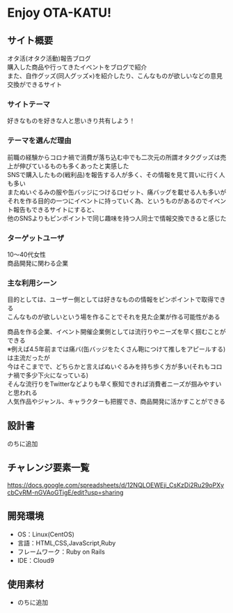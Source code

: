 # Enjoy OTA-KATU!

## サイト概要
オタ活(オタク活動)報告ブログ  
購入した商品や行ってきたイベントをブログで紹介  
また、自作グッズ(同人グッズ×)を紹介したり、こんなものが欲しいなどの意見交換ができるサイト

### サイトテーマ
好きなものを好きな人と思いきり共有しよう！

### テーマを選んだ理由
前職の経験からコロナ禍で消費が落ち込む中でも二次元の所謂オタクグッズは売上が伸びているものも多くあったと実感した  
SNSで購入したもの(戦利品)を報告する人が多く、その情報を見て買いに行く人も多い  
またぬいぐるみの服や缶バッジにつけるロゼット、痛バッグを載せる人も多いが  
それを作る目的の一つにイベントに持っていく為、というものがあるのでイベント報告もできるサイトにすると、  
他のSNSよりもピンポイントで同じ趣味を持つ人同士で情報交換できると感じた

### ターゲットユーザ
10〜40代女性  
商品開発に関わる企業

### 主な利用シーン
目的としては、ユーザー側としては好きなものの情報をピンポイントで取得できる  
こんなものが欲しいという場を作ることでそれを見た企業が作る可能性がある  

商品を作る企業、イベント開催企業側としては流行りやニーズを早く掴むことができる  
※例えば4.5年前までは痛バ(缶バッジをたくさん鞄につけて推しをアピールする)は主流だったが  
今はそこまでで、どちらかと言えばぬいぐるみを持ち歩く方が多い(それもコロナ禍で多少下火になっている)  
そんな流行りをTwitterなどよりも早く察知できれば消費者ニーズが掴みやすいと思われる  
人気作品やジャンル、キャラクターも把握でき、商品開発に活かすことができる

## 設計書
のちに追加

## チャレンジ要素一覧
https://docs.google.com/spreadsheets/d/12NQLOEWEji_CsKzDi2Ru29oPXycbCvRM-nGVAoGTigE/edit?usp=sharing


## 開発環境
- OS：Linux(CentOS)
- 言語：HTML,CSS,JavaScript,Ruby
- フレームワーク：Ruby on Rails
- IDE：Cloud9

## 使用素材
- のちに追加
